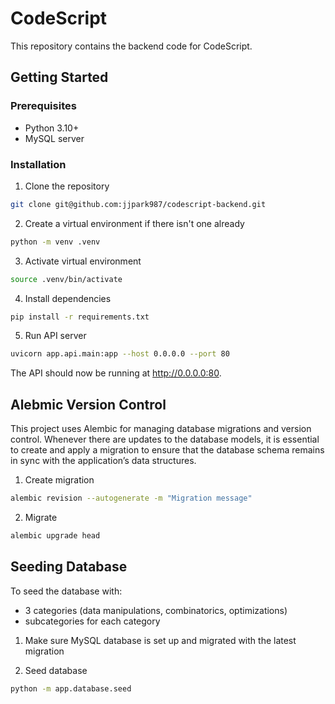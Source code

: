 # CodeScript

This repository contains the backend code for CodeScript.

## Getting Started

### Prerequisites

- Python 3.10+
- MySQL server

### Installation

1. Clone the repository

```zsh
git clone git@github.com:jjpark987/codescript-backend.git
```

2. Create a virtual environment if there isn't one already

```zsh
python -m venv .venv
```

3. Activate virtual environment

```zsh
source .venv/bin/activate
```

4. Install dependencies

```zsh
pip install -r requirements.txt
```

5. Run API server

```zsh
uvicorn app.api.main:app --host 0.0.0.0 --port 80
```

The API should now be running at http://0.0.0.0:80.

## Alebmic Version Control

This project uses Alembic for managing database migrations and version control. Whenever there are updates to the database models, it is essential to create and apply a migration to ensure that the database schema remains in sync with the application’s data structures.

1. Create migration

```zsh
alembic revision --autogenerate -m "Migration message"
```

2. Migrate

```zsh
alembic upgrade head
```

## Seeding Database

To seed the database with:
- 3 categories (data manipulations, combinatorics, optimizations)
- subcategories for each category

1. Make sure MySQL database is set up and migrated with the latest migration

2. Seed database

```zsh
python -m app.database.seed
```
